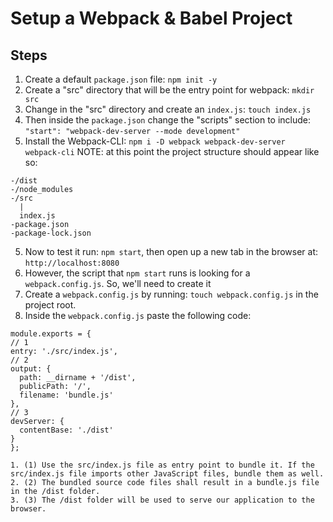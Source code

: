 # Setup a Webpack & Babel Project


## Steps
1. Create a default ```package.json``` file: ```npm init -y```
2. Create a "src" directory that will be the entry point for webpack: ```mkdir src```
  1. Change in the "src" directory and create an ```index.js```: ```touch index.js```
3. Then inside the ```package.json``` change the "scripts" section to include: ```"start": "webpack-dev-server --mode development"```
4. Install the Webpack-CLI: ```npm i -D webpack webpack-dev-server webpack-cli```
NOTE: at this point the project structure should appear like so: 
```
-/dist
-/node_modules
-/src
  |
  index.js
-package.json
-package-lock.json
```
5. Now to test it run: ```npm start```, then open up a new tab in the browser at: ```http://localhost:8080```
  1. However, the script that ```npm start``` runs is looking for a ```webpack.config.js```. So, we'll need to create it
6. Create a ```webpack.config.js``` by running: ```touch webpack.config.js``` in the project root.
  1. Inside the ```webpack.config.js``` paste the following code:
  ```
  module.exports = {
  // 1
  entry: './src/index.js',
  // 2
  output: {
    path: __dirname + '/dist',
    publicPath: '/',
    filename: 'bundle.js'
  },
  // 3
  devServer: {
    contentBase: './dist'
  }
};
```
    1. (1) Use the src/index.js file as entry point to bundle it. If the src/index.js file imports other JavaScript files, bundle them as well.
    2. (2) The bundled source code files shall result in a bundle.js file in the /dist folder.
    3. (3) The /dist folder will be used to serve our application to the browser.


